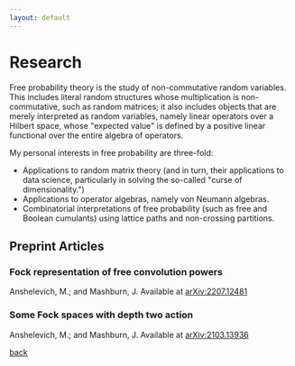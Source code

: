 ```yaml
---
layout: default
---
```


# Research

Free probability theory is the study of non-commutative random variables. This includes literal random structures whose multiplication is non-commutative, such as random matrices; it also includes objects that are merely interpreted as random variables, namely linear operators over a Hilbert space, whose "expected value" is defined by a positive linear functional over the entire algebra of operators.

My personal interests in free probability are three-fold:

*    Applications to random matrix theory (and in turn, their applications to data science, particularly in solving the so-called "curse of dimensionality.")
*    Applications to operator algebras, namely von Neumann algebras.
*    Combinatorial interpretations of free probability (such as free and Boolean cumulants) using lattice paths and non-crossing partitions.

## Preprint Articles

### Fock representation of free convolution powers
Anshelevich, M.; and Mashburn, J. Available at [arXiv:2207.12481](https://arxiv.org/abs/2207.12481)

### Some Fock spaces with depth two action
Anshelevich, M.; and Mashburn, J. Available at [arXiv:2103.13936](https://arxiv.org/abs/2103.13936)




[back](./)
